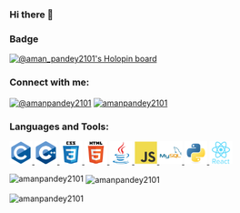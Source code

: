 ### Hi there 👋
### Badge
[![@aman_pandey2101's Holopin board](https://holopin.me/aman_pandey2101)](https://holopin.io/@aman_pandey2101)

<!--
**amanpandey2101/amanpandey2101** is a ✨ _special_ ✨ repository because its `README.md` (this file) appears on your GitHub profile.

<h1 align="center">Hi 👋, I'm Aman Kumar Pandey</h1>
<h3 align="center">A passionate Coder and Web developer from India</h3>

<p align="left"> <img src="https://komarev.com/ghpvc/?username=amanpandey2101&label=Profile%20views&color=0e75b6&style=flat" alt="amanpandey2101" /> </p>

<p align="left"> <a href="https://github.com/ryo-ma/github-profile-trophy"><img src="https://github-profile-trophy.vercel.app/?username=amanpandey2101" alt="amanpandey2101" /></a> </p>

- 🌱 I’m currently learning **Java, C, Web3**

- 📫 How to reach me **paman7681@gmail.com**

### Blogs posts
<!-- BLOG-POST-LIST:START -->
<!-- BLOG-POST-LIST:END -->

<h3 align="left">Connect with me:</h3>
<p align="left">
<a href="https://dev.to/@amanpandey2101" target="blank"><img align="center" src="https://raw.githubusercontent.com/rahuldkjain/github-profile-readme-generator/master/src/images/icons/Social/devto.svg" alt="@amanpandey2101" height="30" width="40" /></a>
<a href="https://linkedin.com/in/amanpandey2101" target="blank"><img align="center" src="https://raw.githubusercontent.com/rahuldkjain/github-profile-readme-generator/master/src/images/icons/Social/linked-in-alt.svg" alt="amanpandey2101" height="30" width="40" /></a>
</p>

<h3 align="left">Languages and Tools:</h3>
<p align="left"> <a href="https://www.cprogramming.com/" target="_blank" rel="noreferrer"> <img src="https://raw.githubusercontent.com/devicons/devicon/master/icons/c/c-original.svg" alt="c" width="40" height="40"/> </a> <a href="https://www.w3schools.com/cpp/" target="_blank" rel="noreferrer"> <img src="https://raw.githubusercontent.com/devicons/devicon/master/icons/cplusplus/cplusplus-original.svg" alt="cplusplus" width="40" height="40"/> </a> <a href="https://www.w3schools.com/css/" target="_blank" rel="noreferrer"> <img src="https://raw.githubusercontent.com/devicons/devicon/master/icons/css3/css3-original-wordmark.svg" alt="css3" width="40" height="40"/> </a> <a href="https://www.w3.org/html/" target="_blank" rel="noreferrer"> <img src="https://raw.githubusercontent.com/devicons/devicon/master/icons/html5/html5-original-wordmark.svg" alt="html5" width="40" height="40"/> </a> <a href="https://www.java.com" target="_blank" rel="noreferrer"> <img src="https://raw.githubusercontent.com/devicons/devicon/master/icons/java/java-original.svg" alt="java" width="40" height="40"/> </a> <a href="https://developer.mozilla.org/en-US/docs/Web/JavaScript" target="_blank" rel="noreferrer"> <img src="https://raw.githubusercontent.com/devicons/devicon/master/icons/javascript/javascript-original.svg" alt="javascript" width="40" height="40"/> </a> <a href="https://www.mysql.com/" target="_blank" rel="noreferrer"> <img src="https://raw.githubusercontent.com/devicons/devicon/master/icons/mysql/mysql-original-wordmark.svg" alt="mysql" width="40" height="40"/> </a> <a href="https://www.python.org" target="_blank" rel="noreferrer"> <img src="https://raw.githubusercontent.com/devicons/devicon/master/icons/python/python-original.svg" alt="python" width="40" height="40"/> </a> <a href="https://reactjs.org/" target="_blank" rel="noreferrer"> <img src="https://raw.githubusercontent.com/devicons/devicon/master/icons/react/react-original-wordmark.svg" alt="react" width="40" height="40"/> </a> </p>

<p><img align="left" src="https://github-readme-stats.vercel.app/api/top-langs?username=amanpandey2101&show_icons=true&locale=en&layout=compact" alt="amanpandey2101" /></p>

<p>&nbsp;<img align="center" src="https://github-readme-stats.vercel.app/api?username=amanpandey2101&show_icons=true&locale=en" alt="amanpandey2101" /></p>

<p><img align="center" src="https://github-readme-streak-stats.herokuapp.com/?user=amanpandey2101&" alt="amanpandey2101" /></p>
